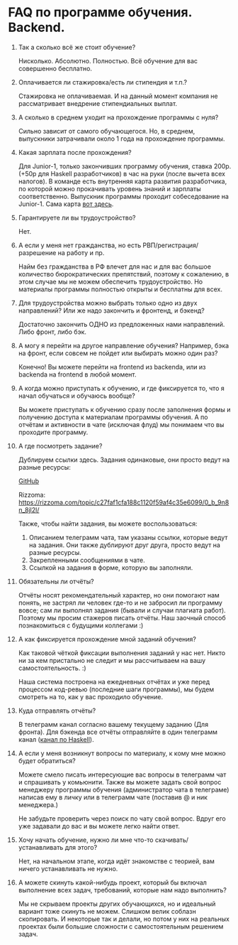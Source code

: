 # FAQ по программе обучения. Backend.


1. Так а сколько всё же стоит обучение?

   Нисколько. Абсолютно. Полностью. Всё обучение для вас совершенно бесплатно.

2. Оплачивается ли стажировка/есть ли стипендия и т.п.?

   Стажировка не оплачиваемая. И на данный момент компания не рассматривает
   внедрение стипендиальных выплат.

3. А сколько в среднем уходит на прохождение программы с нуля?

   Сильно зависит от самого обучающегося. Но, в среднем, выпускники затрачивали
   около 1 года на прохождение программы.

4. Какая зарплата после прохождения?

   Для Junior-1, только закончивших программу обучения, ставка 200р. (+50р для
   Haskell разработчиков) в час на руки (после вычета всех налогов). В команде
   есть внутренняя карта развития разработчика, по которой можно прокачивать
   уровень знаний и зарплаты соответственно. Выпускник программы проходит
   собеседование на Junior-1. Сама карта [вот
   здесь](https://github.com/fullstack-development/developers-roadmap).

5. Гарантируете ли вы трудоустройство?

   Нет.

6. А если у меня нет гражданства, но есть РВП/регистрация/разрешение на работу и
   пр.

   Найм без гражданства в РФ влечет для нас и для вас большое количество
   бюрократических препятствий, поэтому к сожалению, в этом случае мы не можем
   обеспечить трудоустройство. Но материалы программы полностью открыты и
   бесплатны для всех.

7. Для трудоустройства можно выбрать только одно из двух направлений? Или же
   надо закончить и фронтенд, и бэкенд?

   Достаточно закончить ОДНО из предложенных нами направлений. Либо фронт, либо
   бэк.

8. А могу я перейти на другое направление обучения? Например, бэка на фронт,
   если совсем не пойдет или выбирать можно один раз?

   Конечно! Вы можете перейти на frontend из backenda, или из backenda на
   frontend в любой момент.

9. А когда можно приступать к обучению, и где фиксируется то, что я начал
   обучаться и обучаюсь вообще?

   Вы можете приступать к обучению сразу после заполнения формы и получению
   доступа к материалам программы обучения. А по отчётам и активности в чате
   (исключая флуд) мы понимаем что вы проходите программу.

10. А где посмотреть задание?

    Дублируем ссылки здесь. Задания одинаковые, они просто ведут на разные
    ресурсы:

    [GitHub](README.md)

    Rizzoma:
    https://rizzoma.com/topic/c27faf1cfa188c1120f59af4c35e6099/0_b_9n8n_8jl2l/

    Также, чтобы найти задания, вы можете воспользоваться:
    1) Описанием телеграмм чата, там указаны ссылки, которые ведут на задания. Они также дублируют друг друга, просто ведут на разные ресурсы.
    2) Закрепленными сообщениями в чате.
    3) Ссылкой на задания в форме, которую вы заполняли.

11. Обязательны ли отчёты?

    Отчёты носят рекомендательный характер, но они помогают нам понять, не
    застрял ли человек где-то и не забросил ли программу вовсе; сам ли выполнял
    задания (бывали и случаи плагиата работ). Поэтому мы просим стажеров писать
    отчёты. Наш заочный способ познакомиться с будущими коллегами :)

12. А как фиксируется прохождение мной заданий обучения?

    Как таковой чёткой фиксации выполнения заданий у нас нет. Никто ни за кем
    пристально не следит и мы рассчитываем на вашу самостоятельность. :)

    Наша система построена на ежедневных отчётах и уже перед процессом код-ревью
    (последние шаги программы), мы будем смотреть на то, как у вас проходило
    обучение.

13. Куда отправлять отчёты?

    В телеграмм канал согласно вашему текущему заданию (Для фронта). Для бэкенда
    все отчёты отправляйте в один телеграмм канал ([канал по
    Haskell](https://t.me/learn_haskell_with_fsd)).

14. А если у меня возникнут вопросы по материалу, к кому мне можно будет
    обратиться?

    Можете смело писать интересующие вас вопросы в телеграмм чат и спрашивать у
    комьюнити. Также вы можете задать свой вопрос менеджеру программы обучения
    (администратор чата в телеграме) написав ему в личку или в телеграмм чате
    (поставив @ и ник менеджера.)

    Не забудьте проверить через поиск по чату свой вопрос. Вдруг его уже
    задавали до вас и вы можете легко найти ответ.

15. Хочу начать обучение, нужно ли мне что-то скачивать/устанавливать для этого?

    Нет, на начальном этапе, когда идёт знакомстве с теорией, вам ничего
    устанавливать не нужно.

16. А можете скинуть какой-нибудь проект, который бы включал выполнение всех
    задач, требований, которые нам надо выполнить?

    Мы не скрываем проекты других обучающихся, но и идеальный вариант тоже
    скинуть не можем. Слишком велик соблазн скопировать. И некоторые так и
    делали, но потом у них на реальных проектах были большие сложности с
    самостоятельным решением задач.
